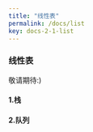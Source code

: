 ```yaml
---
title: "线性表"
permalink: /docs/list
key: docs-2-1-list
---
```


### 线性表

敬请期待:)


#### 1.栈


#### 2.队列
